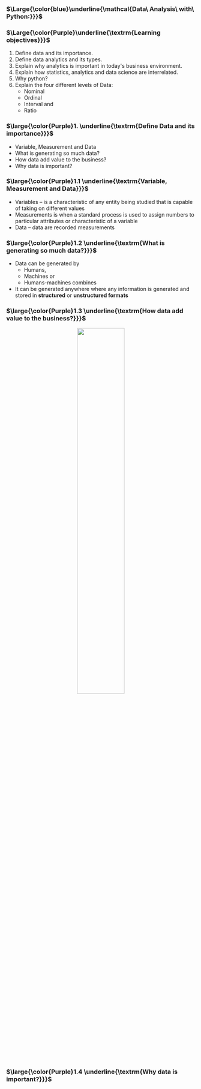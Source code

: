 ### $\Large{\color{blue}\underline{\mathcal{Data\ Analysis\ with\ Python:}}}$
### $\Large{\color{Purple}\underline{\textrm{Learning objectives}}}$
1. Define data and its importance.
2. Define data analytics and its types.
3. Explain why analytics is important in today's business environment.
4. Explain how statistics, analytics and data science are interrelated.
5. Why python?
6. Explain the four different levels of Data:
    - Nominal
    - Ordinal
    - Interval and
    - Ratio

### $\large{\color{Purple}1. \underline{\textrm{Define Data and its importance}}}$
* Variable, Measurement and Data
* What is generating so much data?
* How data add value to the business?
* Why data is important?

### $\large{\color{Purple}1.1 \underline{\textrm{Variable, Measurement and Data}}}$
* Variables – is a characteristic of any entity being studied that is capable of taking on different values
* Measurements is when a standard process is used to assign numbers to particular attributes or characteristic of a variable
* Data – data are recorded measurements

### $\large{\color{Purple}1.2 \underline{\textrm{What is generating so much data?}}}$
* Data can be generated by
    * Humans,
    * Machines or
    * Humans-machines combines
* It can be generated anywhere where any information is generated and stored in **structured** or **unstructured formats**

### $\large{\color{Purple}1.3 \underline{\textrm{How data add value to the business?}}}$

<p align="center">
    <img src="https://github.com/iAmKankan/Data-Analytics-with-Python/assets/12748752/9b993312-d87c-45a8-87c3-cf04540ac34d" width=50%/>
    <br>
</p>

### $\large{\color{Purple}1.4 \underline{\textrm{Why data is important?}}}$
